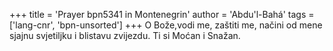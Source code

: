 +++
title = 'Prayer bpn5341 in Montenegrin'
author = 'Abdu'l-Bahá'
tags = ['lang-cnr', 'bpn-unsorted']
+++
O Bože,vodi me, zaštiti me, načini od mene sjajnu svjetiljku i blistavu zvijezdu. Ti si Moćan i Snažan.
